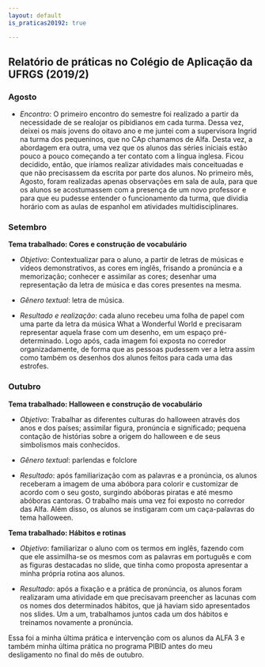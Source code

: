 ```yaml
---
layout: default
is_praticas20192: true

---
```


## Relatório de práticas no Colégio de Aplicação da UFRGS (2019/2)

### Agosto

* *Encontro*: O primeiro encontro do semestre foi realizado a partir da
necessidade de se realojar os pibidianos em cada turma. Dessa vez, deixei os
mais jovens do oitavo ano e me juntei com a supervisora Ingrid na turma dos
pequeninos, que no CAp chamamos de Alfa. Desta vez, a abordagem era
outra, uma vez que os alunos das séries iniciais estão pouco a pouco
começando a ter contato com a língua inglesa. Ficou decidido, então, que
iríamos realizar atividades mais conceituadas e que não precisassem da escrita
por parte dos alunos. No primeiro mês, Agosto, foram realizadas apenas
observações em sala de aula, para que os alunos se acostumassem com a
presença de um novo professor e para que eu pudesse entender o
funcionamento da turma, que dividia horário com as aulas de espanhol em
atividades multidisciplinares.

### Setembro

**Tema trabalhado: Cores e construção de vocabulário**

* *Objetivo*: Contextualizar para o aluno, a partir de letras de músicas e vídeos
demonstrativos, as cores em inglês, frisando a pronúncia e a memorização;
conhecer e assimilar as cores; desenhar uma representação da letra de música
e das cores presentes na mesma.

* *Gênero textual*: letra de música.

* *Resultado e realização*: cada aluno recebeu uma folha de papel com uma
parte da letra da música What a Wonderful World e precisaram representar aquela frase com um desenho, em um espaço pré-determinado. Logo após,
cada imagem foi exposta no corredor organizadamente, de forma que as
pessoas pudessem ver a letra assim como também os desenhos dos alunos
feitos para cada uma das estrofes.

### Outubro

**Tema trabalhado: Halloween e construção de vocabulário**

* *Objetivo*: Trabalhar as diferentes culturas do halloween através dos anos e dos
países; assimilar figura, pronúncia e significado; pequena contação de histórias
sobre a origem do halloween e de seus simbolismos mais conhecidos.

* *Gênero textual*: parlendas e folclore

* *Resultado*: após familiarização com as palavras e a pronúncia, os alunos
receberam a imagem de uma abóbora para colorir e customizar de acordo com
o seu gosto, surgindo abóboras piratas e até mesmo abóboras cantoras. O
trabalho mais uma vez foi exposto no corredor das Alfa. Além disso, os alunos
se instigaram com um caça-palavras do tema halloween.

**Tema trabalhado: Hábitos e rotinas**

* *Objetivo*: familiarizar o aluno com os termos em inglês, fazendo com que ele
assimilha-se os mesmos com as palavras em português e com as figuras
destacadas no slide, que tinha como proposta apresentar a minha própria
rotina aos alunos.

* *Resultado*: após a fixação e a prática de pronúncia, os alunos foram
realizaram uma atividade em que precisavam preencher as lacunas com os
nomes dos determinados hábitos, que já haviam sido apresentados nos slides.
Um a um, trabalhamos juntos cada um dos hábitos e treinamos novamente a
pronúncia.

Essa foi a minha última prática e intervenção com os alunos da ALFA 3 e
também minha última prática no programa PIBID antes do meu desligamento
no final do mês de outubro.
